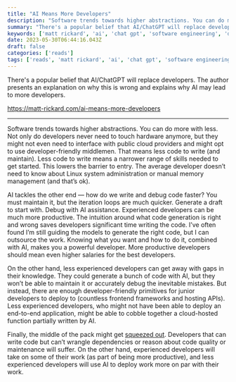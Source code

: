 ```yaml
---
title: "AI Means More Developers"
description: "Software trends towards higher abstractions. You can do more with less. Not only do developers never need to touch hardware anymore, but they might not even need to interface with public cloud providers and might opt to use developer-friendly middlemen. That means less code to write (and maintain). Less code to write means a narrower range of skills needed to get started. This lowers the barrier to entry. The average developer doesn’t need to know about Linux system administration or manual memo"
summary: "There's a popular belief that AI/ChatGPT will replace developers. The author presents an explanation on why this is wrong and explains why AI may lead to more developers."
keywords: ['matt rickard', 'ai', 'chat gpt', 'software engineering', 'developer']
date: 2023-05-30T06:44:16.043Z
draft: false
categories: ['reads']
tags: ['reads', 'matt rickard', 'ai', 'chat gpt', 'software engineering', 'developer']
---
```


There's a popular belief that AI/ChatGPT will replace developers. The author presents an explanation on why this is wrong and explains why AI may lead to more developers.

https://matt-rickard.com/ai-means-more-developers

---

Software trends towards higher abstractions. You can do more with less. Not only do developers never need to touch hardware anymore, but they might not even need to interface with public cloud providers and might opt to use developer-friendly middlemen. That means less code to write (and maintain). Less code to write means a narrower range of skills needed to get started. This lowers the barrier to entry. The average developer doesn’t need to know about Linux system administration or manual memory management (and that’s ok).

AI tackles the other end — how do we write and debug code faster? You must maintain it, but the iteration loops are much quicker. Generate a draft to start with. Debug with AI assistance. Experienced developers can be much more productive. The intuition around what code generation is right and wrong saves developers significant time writing the code. I’ve often found I’m still guiding the models to generate the right code, but I can outsource the work. Knowing what you want and how to do it, combined with AI, makes you a powerful developer. More productive developers should mean even higher salaries for the best developers.

On the other hand, less experienced developers can get away with gaps in their knowledge. They could generate a bunch of code with AI, but they won’t be able to maintain it or accurately debug the inevitable mistakes. But instead, there are enough developer-friendly primitives for junior developers to deploy to (countless frontend frameworks and hosting APIs). Less experienced developers, who might not have been able to deploy an end-to-end application, might be able to cobble together a cloud-hosted function partially written by AI.

Finally, the middle of the pack might get [squeezed out](https://matt-rickard.com/middle-squeeze). Developers that can write code but can’t wrangle dependencies or reason about code quality or maintenance will suffer. On the other hand, experienced developers will take on some of their work (as part of being more productive), and less experienced developers will use AI to deploy work more on par with their work.